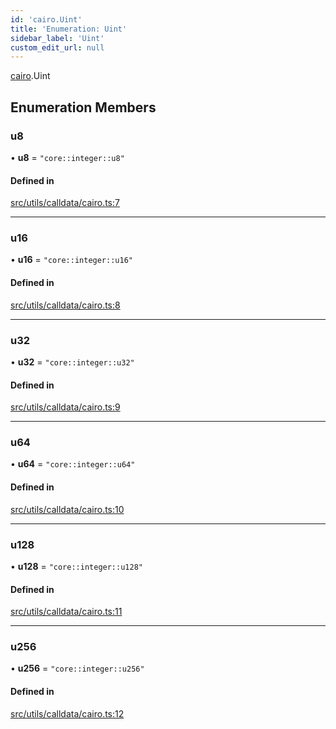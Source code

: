 ```yaml
---
id: 'cairo.Uint'
title: 'Enumeration: Uint'
sidebar_label: 'Uint'
custom_edit_url: null
---
```


[cairo](../namespaces/cairo.md).Uint

## Enumeration Members

### u8

• **u8** = `"core::integer::u8"`

#### Defined in

[src/utils/calldata/cairo.ts:7](https://github.com/0xs34n/starknet.js/blob/v5.5.0/src/utils/calldata/cairo.ts#L7)

---

### u16

• **u16** = `"core::integer::u16"`

#### Defined in

[src/utils/calldata/cairo.ts:8](https://github.com/0xs34n/starknet.js/blob/v5.5.0/src/utils/calldata/cairo.ts#L8)

---

### u32

• **u32** = `"core::integer::u32"`

#### Defined in

[src/utils/calldata/cairo.ts:9](https://github.com/0xs34n/starknet.js/blob/v5.5.0/src/utils/calldata/cairo.ts#L9)

---

### u64

• **u64** = `"core::integer::u64"`

#### Defined in

[src/utils/calldata/cairo.ts:10](https://github.com/0xs34n/starknet.js/blob/v5.5.0/src/utils/calldata/cairo.ts#L10)

---

### u128

• **u128** = `"core::integer::u128"`

#### Defined in

[src/utils/calldata/cairo.ts:11](https://github.com/0xs34n/starknet.js/blob/v5.5.0/src/utils/calldata/cairo.ts#L11)

---

### u256

• **u256** = `"core::integer::u256"`

#### Defined in

[src/utils/calldata/cairo.ts:12](https://github.com/0xs34n/starknet.js/blob/v5.5.0/src/utils/calldata/cairo.ts#L12)

